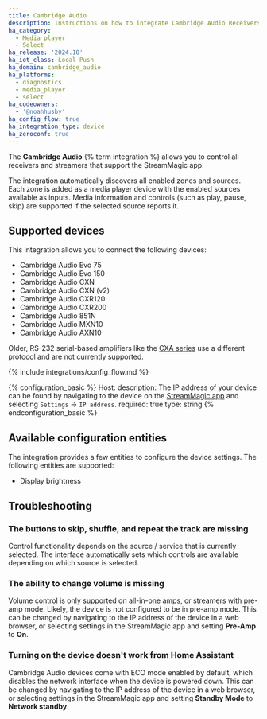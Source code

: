 ```yaml
---
title: Cambridge Audio
description: Instructions on how to integrate Cambridge Audio Receivers into Home Assistant.
ha_category:
  - Media player
  - Select
ha_release: '2024.10'
ha_iot_class: Local Push
ha_domain: cambridge_audio
ha_platforms:
  - diagnostics
  - media_player
  - select
ha_codeowners:
  - '@noahhusby'
ha_config_flow: true
ha_integration_type: device
ha_zeroconf: true
---
```


The **Cambridge Audio** {% term integration %} allows you to control all receivers and streamers that support the StreamMagic app.

The integration automatically discovers all enabled zones and sources. Each zone is added as a media player device with the enabled sources available as inputs. Media information and controls (such as play, pause, skip) are supported if the selected source reports it.

## Supported devices

This integration allows you to connect the following devices:

- Cambridge Audio Evo 75
- Cambridge Audio Evo 150
- Cambridge Audio CXN
- Cambridge Audio CXN (v2)
- Cambridge Audio CXR120
- Cambridge Audio CXR200
- Cambridge Audio 851N
- Cambridge Audio MXN10
- Cambridge Audio AXN10

Older, RS-232 serial-based amplifiers like the [CXA series](https://www.cambridgeaudio.com/usa/en/products/hi-fi/cx-series-2/cxa81)
use a different protocol and are not currently supported.

{% include integrations/config_flow.md %}

{% configuration_basic %}
Host:
    description: The IP address of your device can be found by navigating to the device on the [StreamMagic app](https://www.cambridgeaudio.com/usa/en/products/streammagic) and selecting `Settings` → `IP address`.
    required: true
    type: string
{% endconfiguration_basic %}

## Available configuration entities

The integration provides a few entities to configure the device settings. The following entities are supported:
- Display brightness

## Troubleshooting

### The buttons to skip, shuffle, and repeat the track are missing

Control functionality depends on the source / service that is currently selected.
The interface automatically sets which controls are available depending on which source is selected.

### The ability to change volume is missing

Volume control is only supported on all-in-one amps, or streamers with pre-amp mode.
Likely, the device is not configured to be in pre-amp mode.
This can be changed by navigating to the IP address of the device in a web browser,
or selecting settings in the StreamMagic app and setting **Pre-Amp** to **On**.

### Turning on the device doesn't work from Home Assistant

Cambridge Audio devices come with ECO mode enabled by default, which disables the network interface when
the device is powered down. This can be changed by navigating to the IP address of the device in a web browser,
or selecting settings in the StreamMagic app and setting **Standby Mode** to **Network standby**.
